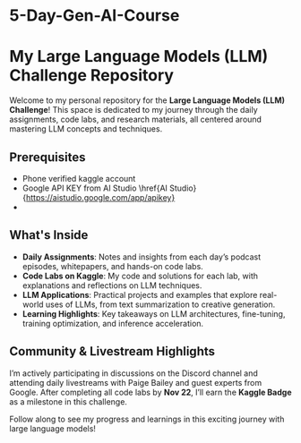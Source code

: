 # 5-Day-Gen-AI-Course
# My Large Language Models (LLM) Challenge Repository

Welcome to my personal repository for the **Large Language Models (LLM) Challenge**! This space is dedicated to my journey through the daily assignments, code labs, and research materials, all centered around mastering LLM concepts and techniques. 
## Prerequisites
 - Phone verified kaggle account
 - Google API KEY from AI Studio \href{AI Studio}{https://aistudio.google.com/app/apikey}
 - 
## What's Inside
- **Daily Assignments**: Notes and insights from each day’s podcast episodes, whitepapers, and hands-on code labs.
- **Code Labs on Kaggle**: My code and solutions for each lab, with explanations and reflections on LLM techniques.
- **LLM Applications**: Practical projects and examples that explore real-world uses of LLMs, from text summarization to creative generation.
- **Learning Highlights**: Key takeaways on LLM architectures, fine-tuning, training optimization, and inference acceleration.

## Community & Livestream Highlights
I’m actively participating in discussions on the Discord channel and attending daily livestreams with Paige Bailey and guest experts from Google. After completing all code labs by **Nov 22**, I’ll earn the **Kaggle Badge** as a milestone in this challenge.

Follow along to see my progress and learnings in this exciting journey with large language models!
